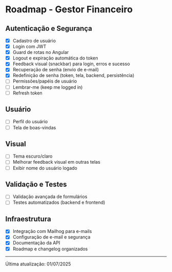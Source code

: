 # Roadmap - Gestor Financeiro

## Autenticação e Segurança

- [x] Cadastro de usuário
- [x] Login com JWT
- [x] Guard de rotas no Angular
- [x] Logout e expiração automática do token
- [x] Feedback visual (snackbar) para login, erros e sucesso
- [x] Recuperação de senha (envio de e-mail)
- [x] Redefinição de senha (token, tela, backend, persistência)
- [ ] Permissões/papéis de usuário
- [ ] Lembrar-me (keep me logged in)
- [ ] Refresh token

## Usuário

- [ ] Perfil do usuário
- [ ] Tela de boas-vindas

## Visual

- [ ] Tema escuro/claro
- [ ] Melhorar feedback visual em outras telas
- [ ] Exibir nome do usuário logado

## Validação e Testes

- [ ] Validação avançada de formulários
- [ ] Testes automatizados (backend e frontend)

## Infraestrutura

- [x] Integração com Mailhog para e-mails
- [x] Configuração de e-mail e segurança
- [x] Documentação da API
- [x] Roadmap e changelog organizados

---

Última atualização: 01/07/2025
